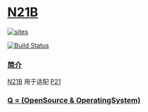 ﻿# [N21B](https://github.com/OS-Q/N21B)

[![sites](http://182.61.61.133/link/resources/OSQ.png)](http://www.OS-Q.com)

[![Build Status](https://github.com/OS-Q/N21B/workflows/N21B/badge.svg)](https://github.com/OS-Q/N21B/actions)

### [简介](https://github.com/OS-Q/N21B/wiki)

[N21B](https://github.com/OS-Q/N21B) 用于适配 [P21](https://github.com/OS-Q/P21)

### [Q = (OpenSource & OperatingSystem) ](http://www.OS-Q.com)
